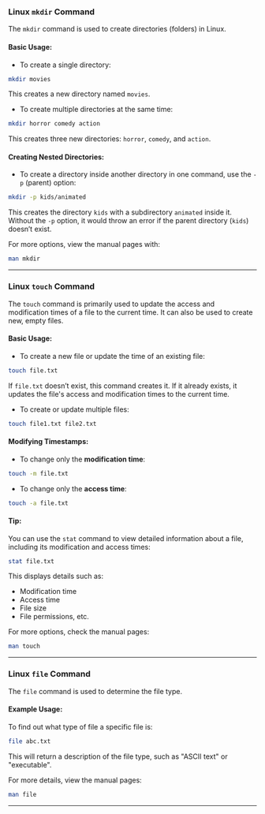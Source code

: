 ### Linux `mkdir` Command

The `mkdir` command is used to create directories (folders) in Linux.

#### Basic Usage:
- To create a single directory:

```bash
mkdir movies
```
This creates a new directory named `movies`.

- To create multiple directories at the same time:

```bash
mkdir horror comedy action
```
This creates three new directories: `horror`, `comedy`, and `action`.

#### Creating Nested Directories:
- To create a directory inside another directory in one command, use the `-p` (parent) option:

```bash
mkdir -p kids/animated
```

This creates the directory `kids` with a subdirectory `animated` inside it. Without the `-p` option, it would throw an error if the parent directory (`kids`) doesn’t exist.

For more options, view the manual pages with:

```bash
man mkdir
```

---

### Linux `touch` Command

The `touch` command is primarily used to update the access and modification times of a file to the current time. It can also be used to create new, empty files.

#### Basic Usage:
- To create a new file or update the time of an existing file:

```bash
touch file.txt
```

If `file.txt` doesn’t exist, this command creates it. If it already exists, it updates the file's access and modification times to the current time.

- To create or update multiple files:

```bash
touch file1.txt file2.txt
```

#### Modifying Timestamps:
- To change only the **modification time**:

```bash
touch -m file.txt
```

- To change only the **access time**:

```bash
touch -a file.txt
```

#### Tip:
You can use the `stat` command to view detailed information about a file, including its modification and access times:

```bash
stat file.txt
```

This displays details such as:
- Modification time
- Access time
- File size
- File permissions, etc.

For more options, check the manual pages:

```bash
man touch
```

---

### Linux `file` Command

The `file` command is used to determine the file type.

#### Example Usage:
To find out what type of file a specific file is:

```bash
file abc.txt
```

This will return a description of the file type, such as "ASCII text" or "executable".

For more details, view the manual pages:

```bash
man file
```

---

